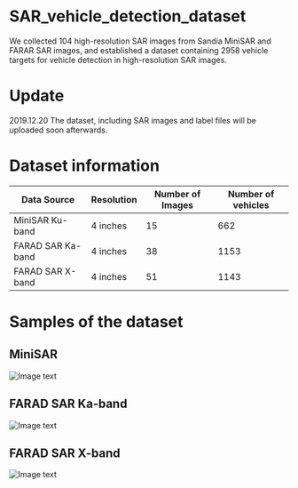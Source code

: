 # SAR_vehicle_detection_dataset
We collected 104 high-resolution SAR images from Sandia MiniSAR and FARAR SAR images, and established a dataset containing 2958 vehicle targets for vehicle detection in high-resolution SAR images.

# Update
2019.12.20 The dataset, including SAR images and label files will be uploaded soon afterwards. 

# Dataset information
  | Data Source | Resolution |Number of Images| Number of vehicles|
  | --------    | -----      | ----           | ----              | 
  | MiniSAR Ku-band|4 inches| 15 |662|
  | FARAD SAR Ka-band|4 inches|  38    |1153|
  | FARAD SAR X-band|4 inches|  51   |1143|
  
# Samples of the dataset
## MiniSAR
![Image text](../pic/concurrent/aa.jpg)
## FARAD SAR Ka-band
![Image text](../pic/concurrent/aa.jpg)
## FARAD SAR X-band
![Image text](../pic/concurrent/aa.jpg)
